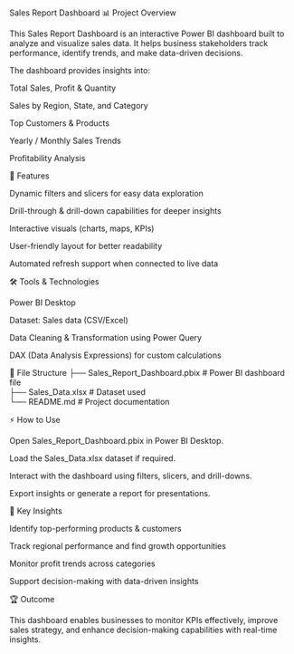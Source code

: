 Sales Report Dashboard
📊 Project Overview

This Sales Report Dashboard is an interactive Power BI dashboard built to analyze and visualize sales data. It helps business stakeholders track performance, identify trends, and make data-driven decisions.

The dashboard provides insights into:

Total Sales, Profit & Quantity

Sales by Region, State, and Category

Top Customers & Products

Yearly / Monthly Sales Trends

Profitability Analysis

🚀 Features

Dynamic filters and slicers for easy data exploration

Drill-through & drill-down capabilities for deeper insights

Interactive visuals (charts, maps, KPIs)

User-friendly layout for better readability

Automated refresh support when connected to live data

🛠️ Tools & Technologies

Power BI Desktop

Dataset: Sales data (CSV/Excel)

Data Cleaning & Transformation using Power Query

DAX (Data Analysis Expressions) for custom calculations

📂 File Structure
├── Sales_Report_Dashboard.pbix   # Power BI dashboard file  
├── Sales_Data.xlsx                # Dataset used  
└── README.md                      # Project documentation  

⚡ How to Use

Open Sales_Report_Dashboard.pbix in Power BI Desktop.

Load the Sales_Data.xlsx dataset if required.

Interact with the dashboard using filters, slicers, and drill-downs.

Export insights or generate a report for presentations.

📌 Key Insights

Identify top-performing products & customers

Track regional performance and find growth opportunities

Monitor profit trends across categories

Support decision-making with data-driven insights

🏆 Outcome

This dashboard enables businesses to monitor KPIs effectively, improve sales strategy, and enhance decision-making capabilities with real-time insights.
